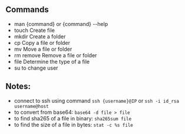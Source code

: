 ## Commands
- man {command} or {command} --help
- touch	Create file
- mkdir	Create a folder
- cp Copy a file or folder
- mv Move a file or folder
- rm remove	Remove a file or folder
- file Determine the type of a file
- su to change user
## Notes:
- connect to ssh using command `ssh {username}@IP` or `ssh -i id_rsa username@host`
- to convert from base64: `base64 -d file > file`
- to find sha265 of a file in binary: `sha265sum file`
- to find the size of a file in bytes: `stat -c %s file`
